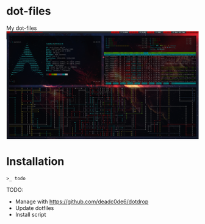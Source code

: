 # dot-files
My dot-files
![alt text](https://github.com/lambdhack/dot-files/blob/master/static/i3-preview.png)

# Installation

```
>_ todo
```

TODO:
- Manage with https://github.com/deadc0de6/dotdrop
- Update dotfiles
- Install script
